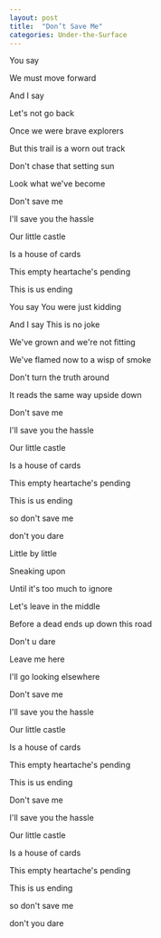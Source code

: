 ```yaml
---
layout: post
title:  "Don’t Save Me"
categories: Under-the-Surface
---
```

You say

We must move forward

And I say

Let's not go back

Once we were brave explorers

But this trail is a worn out track

 

Don't chase that setting sun

Look what we've become

 

Don't save me

I'll save you the hassle

Our little castle

Is a house of cards

This empty heartache's pending

This is us ending

 

You say You were just kidding

And I say This is no joke

We've grown and we're not fitting

We've flamed now to a wisp of smoke

 

Don't turn the truth around

It reads the same way upside down

 

Don't save me

I'll save you the hassle

Our little castle

Is a house of cards

This empty heartache's pending

This is us ending

so don't save me

don't you dare

 

Little by little

Sneaking upon

Until it's too much to ignore

Let's leave in the middle

Before a dead ends up down this road

Don't u dare

Leave me here

I'll go looking elsewhere

 

Don't save me

I'll save you the hassle

Our little castle

Is a house of cards

This empty heartache's pending

This is us ending

Don't save me

I'll save you the hassle

Our little castle

Is a house of cards

This empty heartache's pending

This is us ending

so don't save me

don't you dare